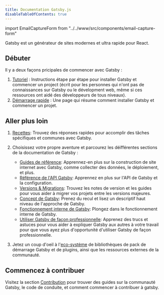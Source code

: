 ```yaml
---
title: Documentation Gatsby.js
disableTableOfContents: true
---
```


import EmailCaptureForm from "../../www/src/components/email-capture-form"

Gatsby est un générateur de sites modernes et ultra rapide pour React.

## Débuter

Il y a deux façons pricipales de commencer avec Gatsby :

1. [Tutoriel](/tutorial/) : Instructions étape par étape pour installer Gatsby et commencer un project (écrit pour les personnes qui n'ont pas de connaissances sur Gatsby ou le dévelopment web, même si ces ressources ont aidé des développeurs de tous niveaux).
2. [Démarrage rapide](/docs/quick-start) : Une page qui résume comment installer Gatsby et commencer un projet.

## Aller plus loin

1. [Recettes](/docs/recipes/): Trouvez des réponses rapides pour accomplir des tâches spécifiques et communes avec Gatsby.
2. Choisissez votre propre aventure et parcourez les déifférentes sections de la documentation de Gatsby :

   - [Guides de référence](/docs/guides/): Apprennez-en plus sur la construction de site internet avec Gatsby, comme collecter des données, le déploiement, et plus.
   - [Référence de l'API Gatsby](/docs/api-reference/): Apprennez en plus sur l'API de Gatsby et la configuration.
   - [Versions & Migrations](/docs/releases-and-migration/): Trouvez les notes de version et les guides pour vous aider à migrer vos projets entre les versions majeures.
   - [Concept de Gatsby](/docs/conceptual-guide/): Prenez du recul et lisez un descriptif haut niveau de l'approche de Gatsby.
   - [Fonctionnement interne de Gatsby](/docs/gatsby-internals/): Plongez dans le fonctionnement interne de Gatsby.
   - [Utiliser Gatsby de façon professionnelle](/docs/using-gatsby-professionally/): Apprenez des trucs et astuces pour vous aider à expliquer Gatsby aux autres à votre travail pour que vous ayez plus d'opportunité d'utiliser Gatsby de façon professionnelle.

3. Jetez un coup d'oeil à l'[eco-système](/ecosystem/) de bibliothèques de pack de démarrage Gatsby et de plugins, ainsi que les ressources externes de la communauté.

## Commencez à contribuer

Visitez la section [Contribution](/contributing/) pour trouver des guides sur la communauté Gatsby, le code de conduite, et comment commencer à contribuer à gatsby.

<EmailCaptureForm signupMessage="Vous souhaitez restez au courrant des derniers trucs et astuces ? Inscrivez-vous à la newsletter !" />
